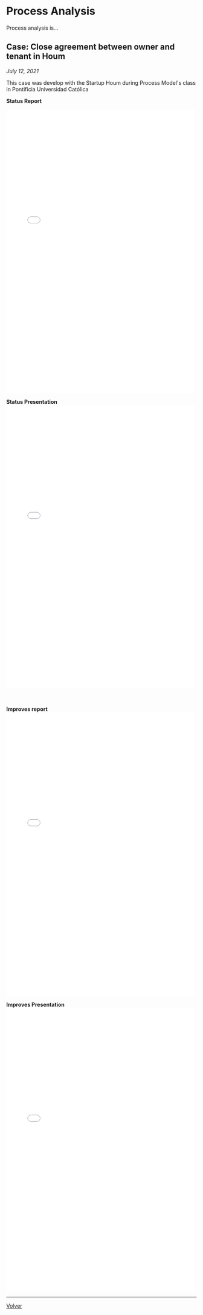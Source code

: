 # Process Analysis

Process analysis is...

## Case: Close agreement between owner and tenant in Houm
_July 12, 2021_

This case was develop with the Startup Houm during Process Model's class in Pontificia Universidad Católica

**Status Report**

<embed src="../assets/documents/HoumStatusReport.pdf" width="500" height="750">

<br>

**Status Presentation**
<embed src="../assets/documents/HoumStatusPresentation.pdf" width="500" height="750">

<br> 

**Improves report**
<embed src="../assets/documents/HoumReport.pdf" width="500" height="750">

**Improves Presentation**
<embed src="../assets/documents/HoumImprovePresentation.pdf" width="500" height="750">

-----
[Volver](../projects.html)
